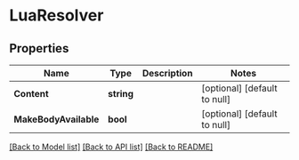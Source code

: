# LuaResolver

## Properties
Name | Type | Description | Notes
------------ | ------------- | ------------- | -------------
**Content** | **string** |  | [optional] [default to null]
**MakeBodyAvailable** | **bool** |  | [optional] [default to null]

[[Back to Model list]](../README.md#documentation-for-models) [[Back to API list]](../README.md#documentation-for-api-endpoints) [[Back to README]](../README.md)


